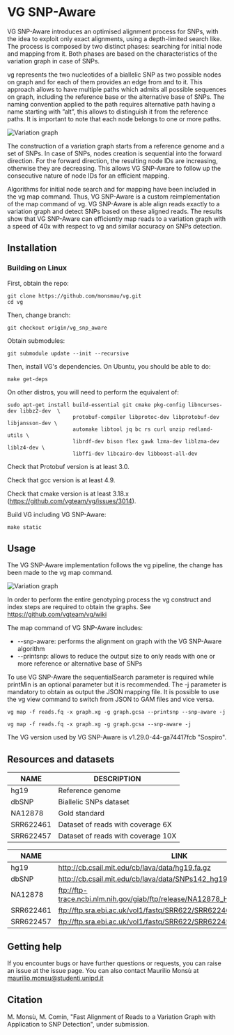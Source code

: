 # VG SNP-Aware

VG SNP-Aware introduces an optimised alignment process for SNPs,  with the idea to  exploit  only  exact  alignments,  using  a  depth-limited  search  like.   The  process  is composed by two distinct phases: searching for initial node and mapping from it. Both phases are based on the characteristics of the variation graph in case of SNPs.

vg represents the two nucleotides of a biallelic SNP as two possible nodes on graph and for each of them provides an edge from and to it.  This approach allows to have multiple paths which admits all possible sequences on graph, including the reference base or the alternative base of SNPs.  The naming convention applied to the path requires alternative path having a name starting with ”alt”,  this allows to distinguish it from the reference paths. It is important to note that each node belongs to one or more paths.

![Variation graph](https://raw.githubusercontent.com/monsmau/vg/vg_snp_aware/doc/figures/variationgraph_with_SNP_ID_SEQ_PATH.png)

The construction of a variation graph starts from a reference genome and a set of SNPs. In case of SNPs, nodes creation is sequential into the forward direction. For the forward direction, the resulting node IDs are increasing, otherwise they are decreasing.  This allows VG SNP-Aware to follow up the consecutive nature of node IDs for an efficient mapping.


Algorithms for initial node search and for mapping have been included in the vg map command. Thus, VG SNP-Aware is a custom reimplementation of the map command of vg. 
VG SNP-Aware is able align reads exactly to a variation graph and detect SNPs based on these aligned reads. The results show that VG SNP-Aware can efficiently map
reads to a variation graph with a speed of 40x with respect to vg and similar accuracy on SNPs detection.

## Installation

### Building on Linux


First, obtain the repo:

    git clone https://github.com/monsmau/vg.git
    cd vg
    
Then, change branch:

    git checkout origin/vg_snp_aware
    
Obtain submodules:

    git submodule update --init --recursive

    
Then, install VG's dependencies. On Ubuntu, you should be able to do:

    make get-deps


On other distros, you will need to perform the equivalent of:

    sudo apt-get install build-essential git cmake pkg-config libncurses-dev libbz2-dev  \
                         protobuf-compiler libprotoc-dev libprotobuf-dev libjansson-dev \
                         automake libtool jq bc rs curl unzip redland-utils \
                         librdf-dev bison flex gawk lzma-dev liblzma-dev liblz4-dev \
                         libffi-dev libcairo-dev libboost-all-dev


Check that Protobuf version is at least 3.0.

Check that gcc version is at least 4.9.

Check that cmake version is at least 3.18.x (https://github.com/vgteam/vg/issues/3014).


Build VG including VG SNP-Aware:

    make static


## Usage

The VG SNP-Aware implementation follows the vg pipeline, the change has been made to the vg map command. 

![Variation graph](https://raw.githubusercontent.com/monsmau/vg/vg_snp_aware/doc/figures/vgpipelinecomplete.png)

In order  to  perform the  entire genotyping  process  the vg construct  and index steps are required to obtain the graphs. See https://github.com/vgteam/vg/wiki 
 
The map command of VG SNP-Aware includes:
*  --snp-aware:  performs the alignment on graph with the VG SNP-Aware algorithm 
*  --printsnp: allows to reduce the output size to only reads with one or more reference or alternative base of SNPs

To use VG SNP-Aware the sequentialSearch parameter is required while printMin is an optional parameter but it is recommended. The -j parameter is mandatory to obtain as output the JSON mapping file. It is possible to use the vg view command to switch from JSON to GAM files and vice versa.


    vg map -f reads.fq -x graph.xg -g graph.gcsa --printsnp --snp-aware -j 
 
    vg map -f reads.fq -x graph.xg -g graph.gcsa --snp-aware -j


The  VG  version used by VG SNP-Aware is v1.29.0-44-ga74417fcb "Sospiro".

## Resources and datasets

| NAME  | DESCRIPTION |
| ------------- | ------------- |
| hg19  | Reference genome  |
| dbSNP  | Biallelic SNPs dataset  |
| NA12878  | Gold standard  |
| SRR622461  | Dataset of reads with coverage 6X  |
| SRR622457  | Dataset of reads with coverage 10X  |


| NAME  | LINK |
| ------------- | ------------- |
| hg19  | http://cb.csail.mit.edu/cb/lava/data/hg19.fa.gz |
| dbSNP  | http://cb.csail.mit.edu/cb/lava/data/SNPs142_hg19_Common.filt.txt |
| NA12878  | ftp://ftp-trace.ncbi.nlm.nih.gov/giab/ftp/release/NA12878_HG001/latest/GRCh37/  |
| SRR622461  | ftp://ftp.sra.ebi.ac.uk/vol1/fastq/SRR622/SRR622461/ |
| SRR622457  | ftp://ftp.sra.ebi.ac.uk/vol1/fastq/SRR622/SRR622457/  |


## Getting help
If you encounter bugs or have further questions or requests, you can raise an issue at the issue page. You can also contact Maurilio Monsù at maurilio.monsu@studenti.unipd.it


## Citation
 M. Monsù, M. Comin, "Fast Alignment of Reads to a Variation Graph with Application to SNP Detection", under submission.


